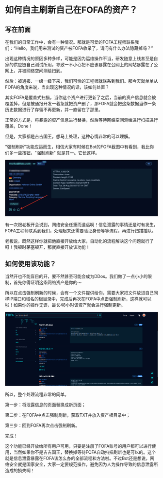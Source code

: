 # 如何自主刷新自己在FOFA的资产？

## 写在前面
在我们的日常工作中，会有一种情况。那就是可爱的FOFA工程师联系我们：“Hello，我们用来测试的资产被FOFA收录了，请问有什么办法隐藏掉吗？”

 

出现这种情况的原因多种多样，可能是因为运维操作不当，研发随意上线甚至是自家的供应链自己测试所用，导致一不小心把不应该暴露在公网上的网站暴露在了公网上，并被网络空间测绘扫到。

 

然后：被通报、一级一级下来，我们可怜的工程师就联系到我们。那今天就单单从FOFA的角度来说，当出现这种情况的话，该如何处置？

 

其实FOFA是覆盖式扫描，当你这个资产进行更新了之后，当前的资产信息就会被覆盖掉，但是被通报开发一着急就把资产删了，那FOFA就会把这条数据当作一条历史数据进行了存留不再更新，并一直留在了那里。

 

正常的方式是，将暴露的资产信息进行替换，然后等待网络空间测绘进行扫描进行覆盖，Done！

 

但是，大家都是吉吉国王，想马上处理，这种心情非常的可以理解。

 

"强制刷新"功能应运而生，相信大家有时候在Bot的FOFA截图中有看到，我比你们多一些按钮，"强制刷新" 就是其一。它长这样。

![](../../Storage/F13F0A75-B92B-4B98-AB10-4EDFECD09667.png)

有一次跟老板开会说到，网络安全任重而道远啊！信息泄露的事情还是时有发生，FOFA工程师联系到我们，处理起来还需要验证身份等等流程，再进行扫描插队。

 

老板说，既然这样你就把他直接开放给大家，自动化的流程解决这个问题就行了呀！我顿时茅塞顿开，那就直接开放该功能！

 

## 如何使用该功能？
当然开也不能盲目的开，要不然甚至可能会成为DDos。我们做了一点小小的限制，首先你得证明这条网络资产是你的～

所以在点击强制刷新的时候，会有一个文件提供给你，需要大家把文件放进自己同样IP端口和域名的根目录中，完成后再次在FOFA中点击强制刷新，这样就可以啦！如果你的操作无误，最长48小时该资产就会进行强制更新。

![](../../Storage/%E6%95%B0%E6%8D%AE%E5%88%B7%E6%96%B0.gif)

所以，整个处理流程非常的简单。

第一步：将泄露信息的页面替换成新页面；


第二步：在FOFA中点击强制刷新，获取TXT并放入资产根目录中；


第三步：回到FOFA再次点击强制刷新。

 

完成！

 

这个功能已经开放给所有用户可用，只要是注册了FOFA账号的用户都可以进行使用，当然如果你不是吉吉国王，替换掉等待FOFA自动扫描刷新也是可以的。这个就是信息泄露暴露在FOFA该怎么办的全部流程和方法啦。不过Bot还是想说，网络安全就是国家安全，大家一定要规范操作，避免因为人为操作导致的信息泄露所造成的损失啊！
